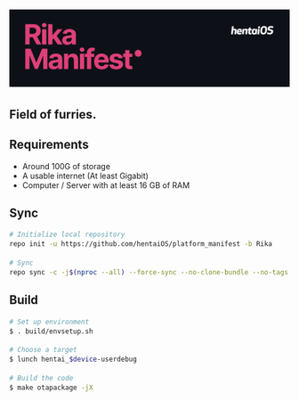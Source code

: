 # ![Banner](assets/Manifest.png) #

## Field of furries. ##

## Requirements ##

- Around 100G of storage
- A usable internet (At least Gigabit)
- Computer / Server with at least 16 GB of RAM

## Sync ##

```bash
# Initialize local repository
repo init -u https://github.com/hentaiOS/platform_manifest -b Rika

# Sync
repo sync -c -j$(nproc --all) --force-sync --no-clone-bundle --no-tags
```

## Build ##

```bash
# Set up environment
$ . build/envsetup.sh

# Choose a target
$ lunch hentai_$device-userdebug

# Build the code
$ make otapackage -jX
```
